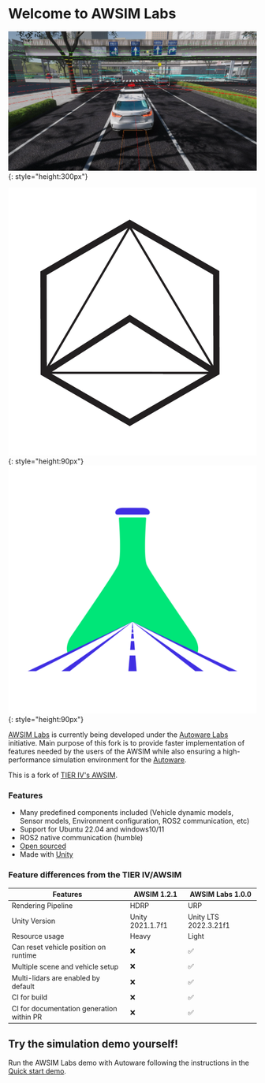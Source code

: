 # Welcome to AWSIM Labs

![](assets/images/E2ESim.png){: style="height:300px"}

![](assets/images/autoware-foundation.png){: style="height:90px"}
![](assets/images/awsim-labs-logo.png){: style="height:90px"}

[AWSIM Labs](https://github.com/autowarefoundation/AWSIM-Labs) is currently being developed under the [Autoware Labs](https://github.com/orgs/autowarefoundation/discussions/4550) initiative. Main purpose of this fork is to provide faster implementation of features needed by the users of the AWSIM while also ensuring a high-performance simulation environment for the [Autoware](https://github.com/autowarefoundation/autoware).

This is a fork of [TIER IV's AWSIM](https://github.com/tier4/AWSIM).

### Features

- Many predefined components included (Vehicle dynamic models, Sensor models, Environment configuration, ROS2 communication, etc)
- Support for Ubuntu 22.04 and windows10/11
- ROS2 native communication (humble)
- [Open sourced](https://github.com/autowarefoundation/AWSIM-Labs)
- Made with [Unity](https://unity.com/)


### Feature differences from the TIER IV/AWSIM

| Features                                  | AWSIM 1.2.1      | AWSIM Labs 1.0.0 |
|-------------------------------------------|------------------|-----------------------|
| Rendering Pipeline                        | HDRP             | URP                   |
| Unity Version                             | Unity 2021.1.7f1 | Unity LTS 2022.3.21f1 |
| Resource usage                            | Heavy            | Light                 |
| Can reset vehicle position on runtime     | ❌                | ✅                     |
| Multiple scene and vehicle setup          | ❌                | ✅                     |
| Multi-lidars are enabled by default       | ❌                | ✅                     |
| CI for build                              | ❌                | ✅                     |
| CI for documentation generation within PR | ❌                | ✅                     |

## Try the simulation demo yourself!

Run the AWSIM Labs demo with Autoware following the instructions in the [Quick start demo](./GettingStarted/QuickStartDemo/index.md).
